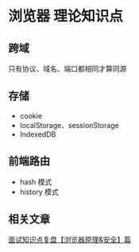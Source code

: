 # 浏览器 理论知识点

## 跨域

只有协议、域名、端口都相同才算同源

## 存储

- cookie
- localStorage、sessionStorage
- IndexedDB

## 前端路由

- hash 模式
- history 模式
  

## 相关文章

[面试知识点复盘【浏览器原理&安全】篇](https://juejin.cn/post/7168637354536599559#heading-102)
